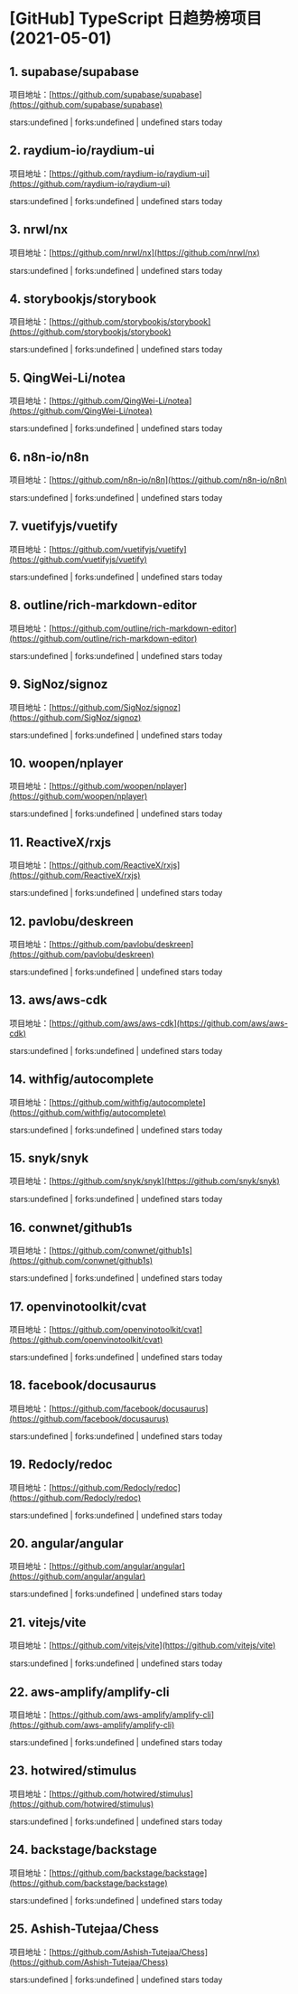 # [GitHub] TypeScript 日趋势榜项目(2021-05-01)

## 1. supabase/supabase 

项目地址：[https://github.com/supabase/supabase](https://github.com/supabase/supabase)

stars:undefined | forks:undefined | undefined stars today 



## 2. raydium-io/raydium-ui 

项目地址：[https://github.com/raydium-io/raydium-ui](https://github.com/raydium-io/raydium-ui)

stars:undefined | forks:undefined | undefined stars today 



## 3. nrwl/nx 

项目地址：[https://github.com/nrwl/nx](https://github.com/nrwl/nx)

stars:undefined | forks:undefined | undefined stars today 



## 4. storybookjs/storybook 

项目地址：[https://github.com/storybookjs/storybook](https://github.com/storybookjs/storybook)

stars:undefined | forks:undefined | undefined stars today 



## 5. QingWei-Li/notea 

项目地址：[https://github.com/QingWei-Li/notea](https://github.com/QingWei-Li/notea)

stars:undefined | forks:undefined | undefined stars today 



## 6. n8n-io/n8n 

项目地址：[https://github.com/n8n-io/n8n](https://github.com/n8n-io/n8n)

stars:undefined | forks:undefined | undefined stars today 



## 7. vuetifyjs/vuetify 

项目地址：[https://github.com/vuetifyjs/vuetify](https://github.com/vuetifyjs/vuetify)

stars:undefined | forks:undefined | undefined stars today 



## 8. outline/rich-markdown-editor 

项目地址：[https://github.com/outline/rich-markdown-editor](https://github.com/outline/rich-markdown-editor)

stars:undefined | forks:undefined | undefined stars today 



## 9. SigNoz/signoz 

项目地址：[https://github.com/SigNoz/signoz](https://github.com/SigNoz/signoz)

stars:undefined | forks:undefined | undefined stars today 



## 10. woopen/nplayer 

项目地址：[https://github.com/woopen/nplayer](https://github.com/woopen/nplayer)

stars:undefined | forks:undefined | undefined stars today 



## 11. ReactiveX/rxjs 

项目地址：[https://github.com/ReactiveX/rxjs](https://github.com/ReactiveX/rxjs)

stars:undefined | forks:undefined | undefined stars today 



## 12. pavlobu/deskreen 

项目地址：[https://github.com/pavlobu/deskreen](https://github.com/pavlobu/deskreen)

stars:undefined | forks:undefined | undefined stars today 



## 13. aws/aws-cdk 

项目地址：[https://github.com/aws/aws-cdk](https://github.com/aws/aws-cdk)

stars:undefined | forks:undefined | undefined stars today 



## 14. withfig/autocomplete 

项目地址：[https://github.com/withfig/autocomplete](https://github.com/withfig/autocomplete)

stars:undefined | forks:undefined | undefined stars today 



## 15. snyk/snyk 

项目地址：[https://github.com/snyk/snyk](https://github.com/snyk/snyk)

stars:undefined | forks:undefined | undefined stars today 



## 16. conwnet/github1s 

项目地址：[https://github.com/conwnet/github1s](https://github.com/conwnet/github1s)

stars:undefined | forks:undefined | undefined stars today 



## 17. openvinotoolkit/cvat 

项目地址：[https://github.com/openvinotoolkit/cvat](https://github.com/openvinotoolkit/cvat)

stars:undefined | forks:undefined | undefined stars today 



## 18. facebook/docusaurus 

项目地址：[https://github.com/facebook/docusaurus](https://github.com/facebook/docusaurus)

stars:undefined | forks:undefined | undefined stars today 



## 19. Redocly/redoc 

项目地址：[https://github.com/Redocly/redoc](https://github.com/Redocly/redoc)

stars:undefined | forks:undefined | undefined stars today 



## 20. angular/angular 

项目地址：[https://github.com/angular/angular](https://github.com/angular/angular)

stars:undefined | forks:undefined | undefined stars today 



## 21. vitejs/vite 

项目地址：[https://github.com/vitejs/vite](https://github.com/vitejs/vite)

stars:undefined | forks:undefined | undefined stars today 



## 22. aws-amplify/amplify-cli 

项目地址：[https://github.com/aws-amplify/amplify-cli](https://github.com/aws-amplify/amplify-cli)

stars:undefined | forks:undefined | undefined stars today 



## 23. hotwired/stimulus 

项目地址：[https://github.com/hotwired/stimulus](https://github.com/hotwired/stimulus)

stars:undefined | forks:undefined | undefined stars today 



## 24. backstage/backstage 

项目地址：[https://github.com/backstage/backstage](https://github.com/backstage/backstage)

stars:undefined | forks:undefined | undefined stars today 



## 25. Ashish-Tutejaa/Chess 

项目地址：[https://github.com/Ashish-Tutejaa/Chess](https://github.com/Ashish-Tutejaa/Chess)

stars:undefined | forks:undefined | undefined stars today 




